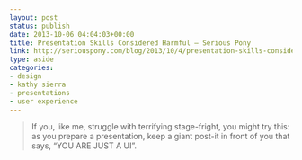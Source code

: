```yaml
---
layout: post
status: publish
date: 2013-10-06 04:04:03+00:00
title: Presentation Skills Considered Harmful — Serious Pony
link: http://seriouspony.com/blog/2013/10/4/presentation-skills-considered-harmful
type: aside
categories:
- design
- kathy sierra
- presentations
- user experience
---
```


> 
  
> 
> If you, like me, struggle with terrifying stage-fright, you might try this: as you prepare a presentation, keep a giant post-it in front of you that says, “YOU ARE JUST A UI”.
> 
> 




